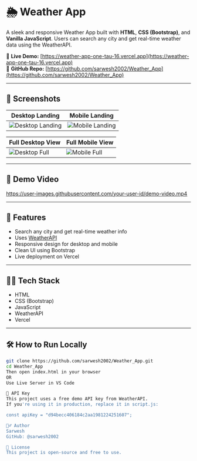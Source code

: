 # 🌦️ Weather App

A sleek and responsive Weather App built with **HTML**, **CSS (Bootstrap)**, and **Vanilla JavaScript**. Users can search any city and get real-time weather data using the WeatherAPI.

🔗 **Live Demo:** [https://weather-app-one-tau-16.vercel.app](https://weather-app-one-tau-16.vercel.app)  
📁 **GitHub Repo:** [https://github.com/sarwesh2002/Weather_App](https://github.com/sarwesh2002/Weather_App)

---

## 📸 Screenshots

| Desktop Landing | Mobile Landing |
|-----------------|----------------|
| ![Desktop Landing](./assets/desktop-landing.png) | ![Mobile Landing](./assets/mobile-landing.png) |

| Full Desktop View | Full Mobile View |
|-------------------|------------------|
| ![Desktop Full](./assets/desktop-full.png) | ![Mobile Full](./assets/mobile-full.png) |

---

## 🎥 Demo Video

https://user-images.githubusercontent.com/your-user-id/demo-video.mp4
<!-- Or if you converted it to GIF:
![Demo](./assets/demo-video.gif)
-->

---

## 🚀 Features

- Search any city and get real-time weather info  
- Uses [WeatherAPI](https://www.weatherapi.com/)  
- Responsive design for desktop and mobile  
- Clean UI using Bootstrap  
- Live deployment on Vercel  

---

## 🧑‍💻 Tech Stack

- HTML  
- CSS (Bootstrap)  
- JavaScript  
- WeatherAPI  
- Vercel  

---

## 🛠️ How to Run Locally

```bash
git clone https://github.com/sarwesh2002/Weather_App.git
cd Weather_App
Then open index.html in your browser
OR
Use Live Server in VS Code

🔐 API Key
This project uses a free demo API key from WeatherAPI.
If you're using it in production, replace it in script.js:

const apiKey = "d94becc406184c2aa1981224251607";

🙋‍♂️ Author
Sarwesh
GitHub: @sarwesh2002

📄 License
This project is open-source and free to use.

